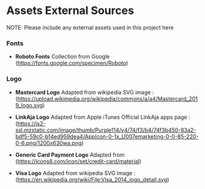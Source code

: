 # Assets External Sources
NOTE: Please include any external assets used in this project here
### Fonts
- __Roboto Fonts__ Collection from Google (https://fonts.google.com/specimen/Roboto)
### Logo
- __Mastercard Logo__ Adapted from wikipedia SVG image : (https://upload.wikimedia.org/wikipedia/commons/a/a4/Mastercard_2019_logo.svg)

- __LinkAja Logo__ Adapted from Apple iTunes Official LinkAja apps page : (https://is2-ssl.mzstatic.com/image/thumb/Purple114/v4/74/f3/b4/74f3b450-83a2-bdf5-59c0-b14ed959dea4/AppIcon-0-1x_U007emarketing-0-0-85-220-0-6.png/1200x630wa.png)

- __Generic Card Payment Logo__ Adapted from (https://icons8.com/icon/set/credit-card/material)

- __Visa Logo__ Adapted from wikipedia SVG image : (https://en.wikipedia.org/wiki/File:Visa_2014_logo_detail.svg)


